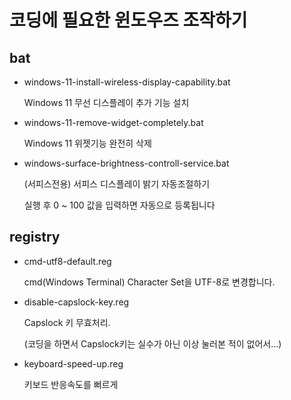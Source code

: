 # 코딩에 필요한 윈도우즈 조작하기

## bat

- windows-11-install-wireless-display-capability.bat

  Windows 11 무선 디스플레이 추가 기능 설치

- windows-11-remove-widget-completely.bat

  Windows 11 위젯기능 완전히 삭제

- windows-surface-brightness-controll-service.bat

  (서피스전용) 서피스 디스플레이 밝기 자동조절하기

  실행 후 0 ~ 100 값을 입력하면 자동으로 등록됩니다


## registry

- cmd-utf8-default.reg

  cmd(Windows Terminal) Character Set을 UTF-8로 변경합니다.

- disable-capslock-key.reg

  Capslock 키 무효처리.

  (코딩을 하면서 Capslock키는 실수가 아닌 이상 눌러본 적이 없어서...)

- keyboard-speed-up.reg

  키보드 반응속도를 뻐르게